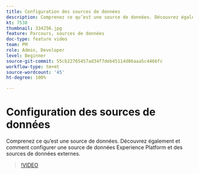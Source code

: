 ```yaml
---
title: Configuration des sources de données
description: Comprenez ce qu’est une source de données. Découvrez également et comment configurer une source de données Experience Platform et des sources de données externes.
kt: 7538
thumbnail: 334256.jpg
feature: Parcours, sources de données
doc-type: feature video
team: PM
role: Admin, Developer
level: Beginner
source-git-commit: 55cb22765457ad34f7deb45114d06aaa5c4466fc
workflow-type: tm+mt
source-wordcount: '45'
ht-degree: 100%

---
```



# Configuration des sources de données

Comprenez ce qu’est une source de données. Découvrez également et comment configurer une source de données Experience Platform et des sources de données externes.

>[!VIDEO](https://video.tv.adobe.com/v/334256?quality=12)
